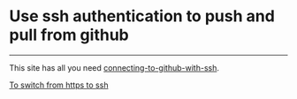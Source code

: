 # Use ssh authentication to push and pull from github
---

This site has all you need [connecting-to-github-with-ssh](https://docs.github.com/en/authentication/connecting-to-github-with-ssh).


[To switch from https to ssh](https://linuxize.com/post/how-to-remove-git-remotes/)
